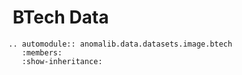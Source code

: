 #  BTech Data

```{eval-rst}
.. automodule:: anomalib.data.datasets.image.btech
   :members:
   :show-inheritance:
```
